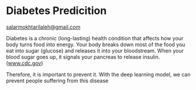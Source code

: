 # Diabetes Predicition 
salarmokhtarilaleh@gmail.com

Diabetes is a chronic (long-lasting) health condition that affects how your body turns food into energy. Your body breaks down most of the food you eat into sugar (glucose) and releases it into your bloodstream. When your blood sugar goes up, it signals your pancreas to release insulin.(www.cdc.gov)

Therefore, it is important to prevent it. With the deep learning model, we can prevent people suffering from this disease
